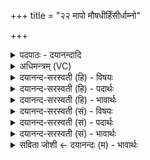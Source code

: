 +++
title = "२२ मापो मौषधीर्हिंसीर्धाम्नो"

+++
<details><summary>पदपाठः - दयानन्दादि</summary>

मा। अ॒पः। मा। ओष॑धीः। हि॒ꣳसीः॒। धाम्नो॑धाम्न॒ इति॑ धाम्नः॑ऽधाम्नः। रा॒ज॒न्। ततः॑। व॒रु॒ण। नः॒। मु॒ञ्च॒। यत्। आ॒हुः॒। अ॒घ्न्याः। इति॑। वरु॑ण। इति॑। शपा॑महे। ततः॑। व॒रु॒ण॒। नः॒। मु॒ञ्च॒। सु॒मि॒त्रि॒या इति॑ सु॑ऽमि॒त्रि॒याः। नः॒। आपः॑। ओष॑धयः। स॒न्तु॒। दु॒र्मि॒त्रि॒या इति॑ दुःऽमित्रि॒याः। तस्मै॑। स॒न्तु॒। यः। अस्मान्। द्वेष्टि॑। यम्। च॒। व॒यम्। द्वि॒ष्मः। २२।
</details>

<details><summary>अधिमन्त्रम् (VC)</summary>

- वरुणो देवता
- दीर्घतमा ऋषिः
- ब्राह्मी स्वराड् उष्णिक्, निचृद् अनुष्टुप्
- ऋषभः, षड्जः
</details>

<details><summary>दयानन्द-सरस्वती (हि) - विषयः</summary>

अब व्यापार करने के लिये राज्यप्रबन्ध अगले मन्त्र में कहा है ॥
</details>

<details><summary>दयानन्द-सरस्वती (हि) - पदार्थः</summary>

पदार्थान्वयभाषाः -  हे (राजन्) सभापति ! आप प्रत्येक स्थानों में (अपः) जल और (ओषधीः) अन्न-पान पदार्थ तथा किराने आदि वणिज पदार्थों को (मा) मत (हिंसीः) नष्ट करो अर्थात् प्रत्येक जगह हम लोगों को सब इष्ट पदार्थ मिलते रहें, न केवल यही करो, किन्तु (ततः) उस (धाम्नः धाम्नः) स्थान-स्थान से (नः) हम लोगों को (मा) मत (मुञ्च) त्यागो। हे (वरुण) न्याय करनेवाले सभापति ! किये हुए न्याय में (अघ्न्याः) न मारने योग्य गौ आदि पशुओं की शपथ है (इति) इस प्रकार जो आप कहते हैं और हम लोग भी (शपामहे) शपथ करते हैं और आप भी उस प्रतिज्ञा को मत छोडि़ये और हम लोग भी न छोड़ेंगे। हे वरुण ! आपके राज्य में (नः) हम लोगों को (आपः) जल और ओषधियाँ (सुमित्रियाः) श्रेष्ठमित्र के तुल्य (सन्तु) हों तथा (यः) जो (अस्मान्) हम लोगों से (द्वेष्टि) वैर रखता है (च) और (वयम्) हम लोग (यम्) जिससे (द्विष्मः) वैर करते हैं, (तस्मै) उस के लिये वे ओषधियाँ (दुर्मित्रियाः) दुःख देने देनेवाले शत्रु के तुल्य (सन्तु) हों ॥२२॥
</details>

<details><summary>दयानन्द-सरस्वती (हि) - भावार्थः</summary>

भावार्थभाषाः -  राजा और राजाओं के कामदार लोग अनीति से प्रजाजनों का धन न लेवें, किन्तु राज्य-पालन के लिये राजपुरुष प्रतिज्ञा करें कि हम लोग अन्याय न करेंगे अर्थात् हम सर्वदा तुम्हारी रक्षा और डाकू, चोर, लम्पट-लवाड़, कपटी, कुमार्गी, अन्यायी और कुकर्मियों को निरन्तर दण्ड देवेंगे ॥२२॥
</details>

<details><summary>दयानन्द-सरस्वती (सं) - विषयः</summary>

अथ वाणिज्यार्थं राजप्रबन्धमाह ॥
</details>

<details><summary>दयानन्द-सरस्वती (सं) - पदार्थः</summary>

पदार्थान्वयभाषाः -  हे राजन् ! ओषधीश्च मा हिंसीः। न केवलमिदमेव कुर्याः, किन्तु ततो धाम्नो धाम्नोऽस्मान् मा मुञ्च। हे वरुण ! अघ्न्या इति यद्भवन्त आहुः वयं चेत्थं शपामहे ततस्त्वं मा मुञ्च वयमपि न मुञ्चामः। हे वरुण ! नः अस्मभ्यमाप ओषध्यश्च सुमित्रियास्सुमित्रवत् सन्तु, योऽस्मान् द्वेष्टि यं वयं द्विष्मस्तस्मै दुर्मित्रियाः शत्रुवत् सन्तु ॥२२॥
</details>

<details><summary>दयानन्द-सरस्वती (सं) - भावार्थः</summary>

भावार्थभाषाः -  राजपुरुषाः प्रजाभ्योऽनीत्या धनं न गृह्णीयुः। राजरक्षणाय प्रतिज्ञां कुर्युरन्यायं वयं न करिष्याम इति दुष्टान् सततं दण्डयेयुरिति ॥२२॥
</details>

<details><summary>सविता जोशी ← दयानन्दः (म) - भावार्थः</summary>

भावार्थभाषाः -  राजा व राज्याचे कर्मचारी यांनी अन्यायाने प्रजेचे धन लुबाडू नये. उलट राजपुरुषांनी राज्याचे पालन करण्यासाठी अशी प्रतिज्ञा करावी की, आम्ही अन्याय करणार नाही. अर्थात नेहमी तुमचे रक्षण करून डाकू, चोर, लंपट, लबाड, कपटी, कुमार्गी, अन्यायी व कुकर्मी यांना दंड देऊ.
</details>